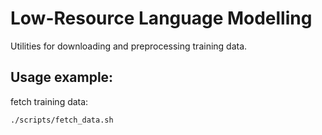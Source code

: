 # Low-Resource Language Modelling

Utilities for downloading and preprocessing training data.

## Usage example:

fetch training data:
```bash
./scripts/fetch_data.sh
```
